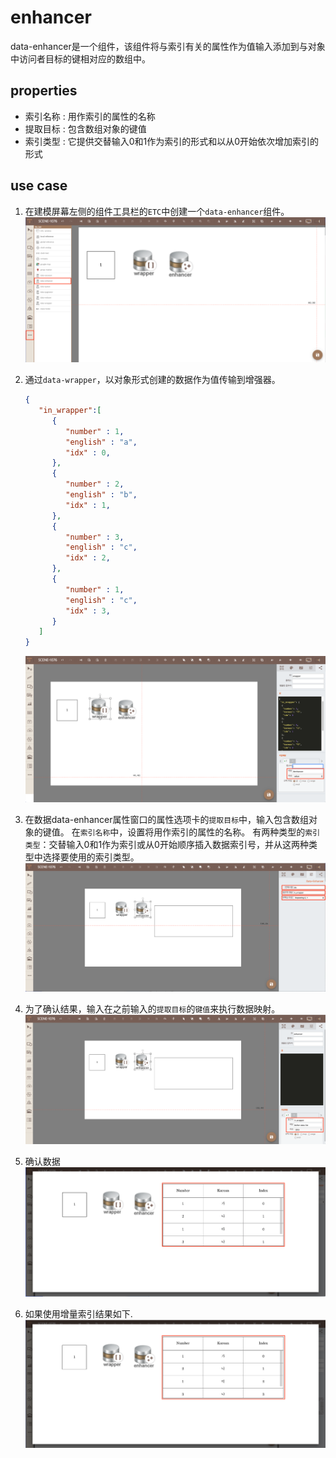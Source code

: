 # enhancer
data-enhancer是一个组件，该组件将与索引有关的属性作为值输入添加到与对象中访问者目标的键相对应的数组中。
   
## properties
 - 索引名称 : 用作索引的属性的名称
 - 提取目标 : 包含数组对象的键值
 - 索引类型 : 它提供交替输入0和1作为索引的形式和以从0开始依次增加索引的形式

## use case
1. 在建模屏幕左侧的组件工具栏的`ETC`中创建一个`data-enhancer`组件。
   ![enhancer 생성][data_enhancer_1]

2. 通过`data-wrapper`，以对象形式创建的数据作为值传输到增强器。
   ```json
   {
      "in_wrapper":[
         {
            "number" : 1,
            "english" : "a",
            "idx" : 0,
         },
         {
            "number" : 2,
            "english" : "b",
            "idx" : 1,
         },
         {
            "number" : 3,
            "english" : "c",
            "idx" : 2,
         },
         {
            "number" : 1,
            "english" : "c",
            "idx" : 3,
         }
      ]
   }
   ```
   ![데이터 전달][data_enhancer_2]
   
3. 在数据data-enhancer属性窗口的属性选项卡的`提取目标`中，输入包含数组对象的键值。
   在`索引名称`中，设置将用作索引的属性的名称。
   有两种类型的`索引类型`：交替输入0和1作为索引或从0开始顺序插入数据索引号，并从这两种类型中选择要使用的索引类型。
   ![data enhancer의 key 값 입력][data_enhancer_3]

4. 为了确认结果，输入在之前输入的`提取目标`的`键值`来执行数据映射。
   ![data enhancer의 값 확인 ][data_enhancer_4]

5. 确认数据
   ![data enhancer 출력 확인][data_enhancer_5]

6. 如果使用增量索引结果如下.
   ![data enhancer 출력 확인][data_enhancer_6]

[data_enhancer_1]: ../images/data_enhancer_1.png
[data_enhancer_2]: ../images/data_enhancer_2.png
[data_enhancer_3]: ../images/data_enhancer_3.png
[data_enhancer_4]: ../images/data_enhancer_4.png
[data_enhancer_5]: ../images/data_enhancer_5.png
[data_enhancer_6]: ../images/data_enhancer_6.png